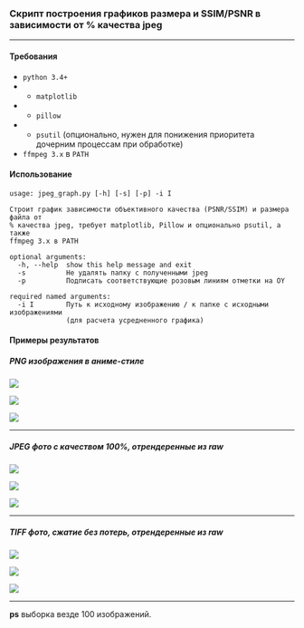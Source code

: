 ### Скрипт построения графиков размера и SSIM/PSNR в зависимости от % качества jpeg
---
#### Требования
* `python 3.4+ `
* * `matplotlib`
* * `pillow`
* * `psutil` (опционально, нужен для понижения приоритета дочерним процессам при обработке)
* `ffmpeg 3.x` в `PATH`

#### Использование
```
usage: jpeg_graph.py [-h] [-s] [-p] -i I

Строит график зависимости объективного качества (PSNR/SSIM) и размера файла от
% качества jpeg, требует matplotlib, Pillow и опционально psutil, а также
ffmpeg 3.x в PATH

optional arguments:
  -h, --help  show this help message and exit
  -s          Не удалять папку с полученными jpeg
  -p          Подписать соответствующие розовым линиям отметки на OY

required named arguments:
  -i I        Путь к исходному изображению / к папке с исходными изображениями
              (для расчета усредненного графика)
```

#### Примеры результатов

##### PNG изображения в аниме-стиле

![](https://i.imgur.com/Ra7mAk0.png)

![](https://i.imgur.com/Tua6jCb.png)

![](https://i.imgur.com/6CP0f4q.png)

---

##### JPEG фото с качеством 100%, отрендеренные из raw

![](https://i.imgur.com/nIHYHf0.png)

![](https://i.imgur.com/la6bSf1.png)

![](https://i.imgur.com/h8hwiGx.png)

---

##### TIFF фото, сжатие без потерь, отрендеренные из raw

![](https://i.imgur.com/SFWbNUZ.png)

![](https://i.imgur.com/nOUxtQH.png)

![](https://i.imgur.com/EIRTnDQ.png)

---
__ps__ выборка везде 100 изображений.